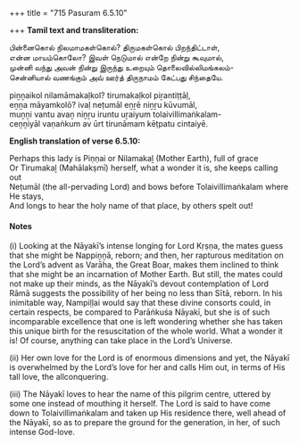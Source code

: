+++
title = "715 Pasuram 6.5.10"

+++
**Tamil text and transliteration:**

பின்னைகொல் நிலமாமகள்கொல்? திருமகள்கொல் பிறந்திட்டாள்,  
என்ன மாயம்கொலோ? இவள் நெடுமால் என்றே நின்று கூவுமால்,  
முன்னி வந்து அவன் நின்று இருந்து உறையும் தொலைவில்லிமங்கலம்-  
சென்னியால் வணங்கும் அவ் ஊர்த் திருநாமம் கேட்பது சிந்தையே.

piṉṉaikol nilamāmakaḷkol? tirumakaḷkol piṟantiṭṭāḷ,  
eṉṉa māyamkolō? ivaḷ neṭumāl eṉṟē niṉṟu kūvumāl,  
muṉṉi vantu avaṉ niṉṟu iruntu uṟaiyum tolaivillimaṅkalam-  
ceṉṉiyāl vaṇaṅkum av ūrt tirunāmam kēṭpatu cintaiyē.

**English translation of verse 6.5.10:**

Perhaps this lady is Piṇṇai or Nilamakaḻ (Mother Earth), full of grace  
Or Tirumakaḻ (Mahālakṣmī) herself, what a wonder it is, she keeps calling out  
Neṭumāl (the all-pervading Lord) and bows before Tolaivillimaṅkalam where He stays,  
And longs to hear the holy name of that place, by others spelt out!

#### Notes

\(i\) Looking at the Nāyakī’s intense longing for Lord Kṛṣṇa, the mates guess that she might be Nappiṉṉā, reborn; and then, her rapturous meditation on the Lord’s advent as Varāha, the Great Boar, makes them inclined to think that she might be an incarnation of Mother Earth. But still, the mates could not make up their minds, as the Nāyakī’s devout contemplation of Lord Rāmā suggests the possibility of her being no less than Sītā, reborn. In his inimitable way, Nampiḷḷai would say that these divine consorts could, in certain respects, be compared to Parāṅkuśa Nāyakī, but she is of such incomparable excellence that one is left wondering whether she has taken this unique birth for the resuscitation of the whole world. What a wonder it is! Of course, anything can take place in the Lord’s Universe.

\(ii\) Her own love for the Lord is of enormous dimensions and yet, the Nāyakī is overwhelmed by the Lord’s love for her and calls Him out, in terms of His tall love, the allconquering.

\(iii\) The Nāyakī loves to hear the name of this pilgrim centre, uttered by some one instead of mouthing it herself. The Lord is said to have come down to Tolaivillimaṅkalam and taken up His residence there, well ahead of the Nāyakī, so as to prepare the ground for the generation, in her, of such intense God-love.


